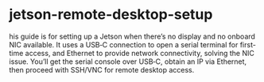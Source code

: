 # jetson-remote-desktop-setup
his guide is for setting up a Jetson when there’s no display and no onboard NIC available. It uses a USB‑C connection to open a serial terminal for first-time access, and Ethernet to provide network connectivity, solving the NIC issue. You’ll get the serial console over USB‑C, obtain an IP via Ethernet, then proceed with SSH/VNC for remote desktop access.
